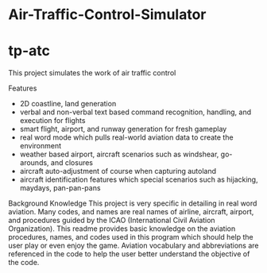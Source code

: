 # Air-Traffic-Control-Simulator
# tp-atc

This project simulates the work of air traffic control

Features
- 2D coastline, land generation
- verbal and non-verbal text based command recognition, handling, and execution for flights
- smart flight, airport, and runway generation for fresh gameplay
- real word mode which pulls real-world aviation data to create the environment
- weather based airport, aircraft scenarios such as windshear, go-arounds, and closures
- aircraft auto-adjustment of course when capturing autoland
- aircraft identification features which special scenarios such as hijacking, maydays, pan-pan-pans


Background Knowledge
This project is very specific in detailing in real word aviation. Many codes, and names are real names of airline, aircraft, airport, and procedures guided by the ICAO (International Civil Aviation Organization). This readme provides basic knowledge on the aviation procedures, names, and codes used in this program which should help the user play or even enjoy the game. Aviation vocabulary and abbreviations are referenced in the code to help the user better understand the objective of the code.